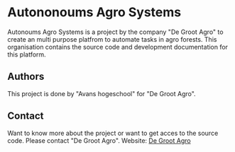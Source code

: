 # Autononoums Agro Systems
Autonoums Agro Systems is a project by the company "De Groot Agro" to create an multi purpose platfrom to automate tasks in agro forests. This organisation contains the source code and development documentation for this platform.
## Authors
This project is done by "Avans hogeschool" for "De Groot Agro".
## Contact
Want to know more about the project or want to get acces to the source code. Please contact "De Groot Agro". Website: [De Groot Agro](https://degrootagro.nl/)
